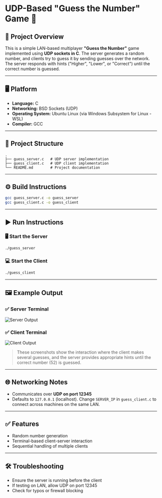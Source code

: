# UDP-Based "Guess the Number" Game 🎯

## 📌 Project Overview

This is a simple LAN-based multiplayer **"Guess the Number"** game implemented using **UDP sockets in C**. The server generates a random number, and clients try to guess it by sending guesses over the network. The server responds with hints ("Higher", "Lower", or "Correct") until the correct number is guessed.

---

## 🖥️ Platform

- **Language:** C
- **Networking:** BSD Sockets (UDP)
- **Operating System:** Ubuntu Linux (via Windows Subsystem for Linux - WSL)
- **Compiler:** GCC

---

## 📁 Project Structure

```
.
├── guess_server.c   # UDP server implementation
├── guess_client.c   # UDP client implementation
└── README.md        # Project documentation
```

---

## ⚙️ Build Instructions

```bash
gcc guess_server.c -o guess_server
gcc guess_client.c -o guess_client
```

---

## ▶️ Run Instructions

### 🖥️ Start the Server

```bash
./guess_server
```

### 💻 Start the Client

```bash
./guess_client
```

---

## 🖼️ Example Output

### ✅ Server Terminal

![Server Output](screenshots/Screenshot_2025-07-06_154059.png)

### ✅ Client Terminal

![Client Output](screenshots/Screenshot_2025-07-06_154117.png)

> These screenshots show the interaction where the client makes several guesses, and the server provides appropriate hints until the correct number (52) is guessed.

---

## 🌐 Networking Notes

- Communicates over **UDP on port 12345**
- Defaults to `127.0.0.1` (localhost). Change `SERVER_IP` in `guess_client.c` to connect across machines on the same LAN.

---

## ✅ Features

- Random number generation
- Terminal-based client-server interaction
- Sequential handling of multiple clients

---

## 🛠️ Troubleshooting

- Ensure the server is running before the client
- If testing on LAN, allow UDP on port 12345
- Check for typos or firewall blocking


